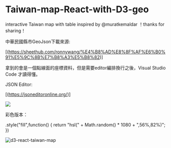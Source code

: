 # Taiwan-map-React-with-D3-geo
interactive Taiwan map with table
inspired by @muratkemaldar ！thanks for sharing！

中華民國縣市GeoJson下載來源:

[(https://sheethub.com/ronnywang/%E4%B8%AD%E8%8F%AF%E6%B0%91%E5%9C%8B%E7%B8%A3%E5%B8%82)]

拿到的會是一個點線面的座標資料，但是需要editor編排換行之後，Visual Studio Code 才讀得懂。

JSON Editor:

[(https://jsoneditoronline.org/)]

<img src="https://user-images.githubusercontent.com/66729413/91699528-00943480-eba7-11ea-8ff5-cf4728310175.PNG"></img>

彩色版本：

 .style("fill",function() {
        return "hsl(" + Math.random() * 1080 + ",56%,82%)";
        })


![d3-react-taiwan-map](https://user-images.githubusercontent.com/66729413/127157091-6b3b2904-967b-447b-a997-1744ea237816.gif)


